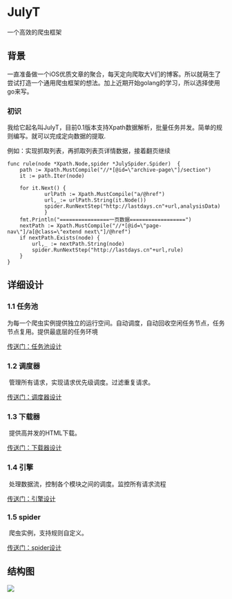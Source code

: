 # JulyT
一个高效的爬虫框架

## 背景

​	一直准备做一个iOS优质文章的聚合，每天定向爬取大V们的博客。所以就萌生了尝试打造一个通用爬虫框架的想法。加上近期开始golang的学习，所以选择使用go来写。

### 初识

​	我给它起名叫JulyT，目前0.1版本支持Xpath数据解析，批量任务并发。简单的规则编写。就可以完成定向数据的提取.

例如：实现抓取列表，再抓取列表页详情数据，接着翻页继续

```
func rule(node *Xpath.Node,spider *JulySpider.Spider)  {
	path := Xpath.MustCompile("//*[@id=\"archive-page\"]/section")
	it := path.Iter(node)

	for it.Next() {
			urlPath := Xpath.MustCompile("a/@href")
			url,_:= urlPath.String(it.Node())
			spider.RunNextStep("http://lastdays.cn"+url,analysisData)
			}
	fmt.Println("================一页数据==================")
	nextPath := Xpath.MustCompile("//*[@id=\"page-nav\"]/a[@class=\"extend next\"]/@href")
	if nextPath.Exists(node) {
		url,_ := nextPath.String(node)
		spider.RunNextStep("http://lastdays.cn"+url,rule)
	}
}
```



## 详细设计



### 1.1 任务池

​	为每一个爬虫实例提供独立的运行空间。自动调度，自动回收空闲任务节点，任务节点复用。提供最底层的任务环境

[传送门：任务池设计]()

### 1.2 调度器

​	管理所有请求，实现请求优先级调度。过滤重复请求。

[传送门：调度器设计]()

### 1.3 下载器

​	提供高并发的HTML下载。

[传送门：下载器设计]()

### 1.4 引擎

​	处理数据流，控制各个模块之间的调度。监控所有请求流程

[传送门：引擎设计]()

### 1.5 spider

​	爬虫实例，支持规则自定义。

[传送门：spider设计]()



## 结构图



![](/Users/lastdays/Desktop/1.png)



​	